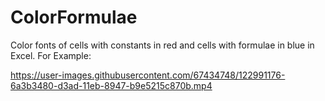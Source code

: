# ColorFormulae
Color fonts of cells with constants in red and cells with formulae in blue in Excel. For Example:



https://user-images.githubusercontent.com/67434748/122991176-6a3b3480-d3ad-11eb-8947-b9e5215c870b.mp4




